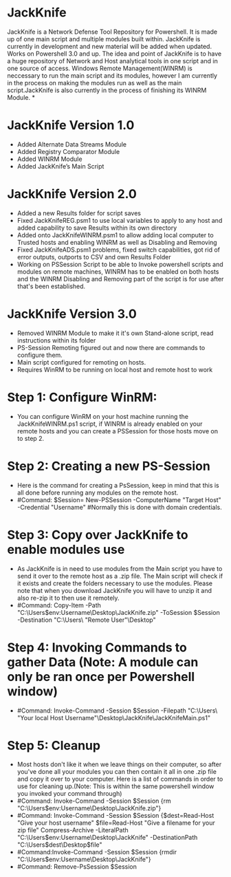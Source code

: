 # JackKnife
JackKnife is a Network Defense Tool Repository for Powershell. It is made up of one main script and multiple modules built within. JackKnife is currently in development and new material will be added when updated. Works on Powershell 3.0 and up. The idea and point of JackKnife is to have a huge repository of Network and Host analytical tools in one script and in one source of access.
Windows Remote Management(WINRM) is neccessary to run the main script and its modules, however I am currently in the process on making the modules run as well as the main script.JackKnife is also currently in the process of finishing its WINRM Module.
*
# JackKnife Version 1.0
*	Added Alternate Data Streams Module
*	Added Registry Comparator Module
*	Added WINRM Module
*	Added JackKnife’s Main Script

# JackKnife Version 2.0
* Added a new Results folder for script saves
*	Fixed JackKnifeREG.psm1 to use local variables to apply to any host and added capability to save Results within its own directory
* Added onto JackKnifeWINRM.psm1 to allow adding local computer to Trusted hosts and enabling WINRM as well as Disabling and Removing
* Fixed JackKnifeADS.psm1 problems, fixed switch capabilities, got rid of error outputs, outports to CSV and own Results Folder
* Working on PSSession Script to be able to Invoke powershell scripts and modules on remote machines, WINRM has to be enabled on both hosts and the WINRM Disabling and Removing part of the script is for use after that's been established.
# JackKnife Version 3.0
* Removed WINRM Module to make it it's own Stand-alone script, read instructions within its folder
* PS-Session Remoting figured out and now there are commands to configure them.
* Main script configured for remoting on hosts.
* Requires WinRM to be running on local host and remote host to work

# Step 1: Configure WinRM:
* You can configure WinRM on your host machine running the JackKnifeWINRM.ps1 script, if WINRM is already enabled on your remote hosts and you can create a PSSession for those hosts move on to step 2.
# Step 2: Creating a new PS-Session
* Here is the command for creating a PsSession, keep in mind that this is all done before running any modules on the remote host.
* #Command: $Session= New-PSSession -ComputerName "Target Host" -Credential "Username"  #Normally this is done with domain credentials.
# Step 3: Copy over JackKnife to enable modules use
* As JackKnife is in need to use modules from the Main script you have to send it over to the remote host as a .zip file. The Main script will check if it exists and create the folders necessary to use the modules. Please note that when you download JackKnife you will have to unzip it and also re-zip it to then use it remotely.
* #Command: Copy-Item -Path "C:\Users\$env:Username\Desktop\JackKnife.zip" -ToSession $Session -Destination "C:\Users\ "Remote User"\Desktop"
# Step 4: Invoking Commands to gather Data (Note: A module can only be ran once per Powershell window)
* #Command: Invoke-Command -Session $Session -Filepath "C:\Users\ "Your local Host Username"\Desktop\JackKnife\JackKnifeMain.ps1"
# Step 5: Cleanup
* Most hosts don't like it when we leave things on their computer, so after you've done all your modules you can then contain it all in one .zip file and copy it over to your computer. Here is a list of commands in order to use for cleaning up.(Note: This is within the same powershell window you invoked your command through)
* #Command: Invoke-Command -Session $Session {rm "C:\Users\$env:Username\Desktop\JackKnife.zip"}
* #Command: Invoke-Command -Session $Session {$dest=Read-Host "Give your host username" $file=Read-Host "Give a filename for your zip file" Compress-Archive -LiteralPath "C:\Users\$env:Username\Desktop\JackKnife" -DestinationPath "C:\Users\$dest\Desktop\$file"
* #Command:Invoke-Command -Session $Session {rmdir "C:\Users\$env:Username\Desktop\JackKnife"}
* #Command: Remove-PsSession $Session




